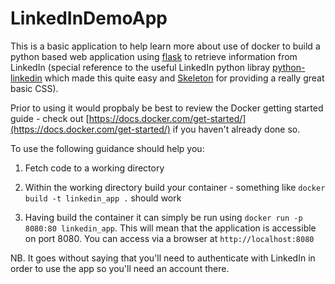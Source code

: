 # LinkedInDemoApp

This is a basic application to help learn more about use of docker to build a python based web application using [flask](http://flask.pocoo.org) to retrieve information from LinkedIn (special reference to the useful LinkedIn python libray [python-linkedin](http://ozgur.github.io/python-linkedin/) which made this quite easy and [Skeleton](http://getskeleton.com/) for providing a really great basic CSS).

Prior to using it would propbaly be best to review the Docker getting started guide - check out [https://docs.docker.com/get-started/](https://docs.docker.com/get-started/) if you haven't already done so.

To use the following guidance should help you:

1. Fetch code to a working directory

1. Within the working directory build your container - something like <code>docker build -t linkedin_app .</code> should work

1. Having build the container it can simply be run using <code>docker run -p 8080:80 linkedin_app</code>. This will mean that the application is accessible on port 8080. You can access via a browser at <code>http://localhost:8080</code>

NB. It goes without saying that you'll need to authenticate with LinkedIn in order to use the app so you'll need an account there.
